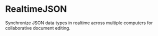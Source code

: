 # RealtimeJSON
Synchronize JSON data types in realtime across multiple computers for collaborative document editing.

